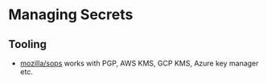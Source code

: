 # Managing Secrets

## Tooling

* [mozilla/sops](https://github.com/mozilla/sops#encrypting-using-gcp-kms) works with PGP, AWS KMS, GCP KMS, Azure key manager etc.
